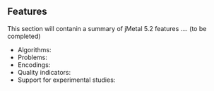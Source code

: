 ## Features

This section will contanin a summary of jMetal 5.2 features .... (to be completed)

* Algorithms:
* Problems:
* Encodings:
* Quality indicators:
* Support for experimental studies:
